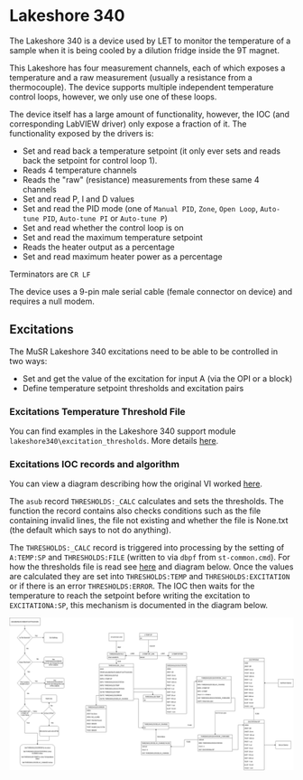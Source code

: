 # Lakeshore 340

The Lakeshore 340 is a device used by LET to monitor the temperature of a sample when it is being cooled by a dilution fridge inside the 9T magnet.

This Lakeshore has four measurement channels, each of which exposes a temperature and a raw measurement (usually a resistance from a thermocouple). The device supports multiple independent temperature control loops, however, we only use one of these loops.

The device itself has a large amount of functionality, however, the IOC (and corresponding LabVIEW driver) only expose a fraction of it. The functionality exposed by the drivers is:
- Set and read back a temperature setpoint (it only ever sets and reads back the setpoint for control loop 1).
- Reads 4 temperature channels
- Reads the "raw" (resistance) measurements from these same 4 channels
- Set and read P, I and D values
- Set and read the PID mode (one of `Manual PID`, `Zone`, `Open Loop`, `Auto-tune PID`, `Auto-tune PI` or `Auto-tune P`)
- Set and read whether the control loop is on
- Set and read the maximum temperature setpoint
- Reads the heater output as a percentage
- Set and read maximum heater power as a percentage

Terminators are `CR LF`

The device uses a 9-pin male serial cable (female connector on device) and requires a null modem.

## Excitations

The MuSR Lakeshore 340 excitations need to be able to be controlled in two ways:

- Set and get the value of the excitation for input A (via the OPI or a block)
- Define temperature setpoint thresholds and excitation pairs

### Excitations Temperature Threshold File

You can find examples in the Lakeshore 340 support module `lakeshore340\excitation_thresholds`. More details [here](https://github.com/ISISComputingGroup/ibex_user_manual/wiki/Lakeshore-340).

### Excitations IOC records and algorithm

You can view a diagram describing how the original VI worked [here](https://github.com/ISISComputingGroup/IBEX/issues/5950#issuecomment-769071044).

The `asub` record `THRESHOLDS:_CALC` calculates and sets the thresholds. The function the record contains also checks conditions such as the file containing invalid lines, the file not existing and whether the file is None.txt (the default which says to not do anything).

The `THRESHOLDS:_CALC` record is triggered into processing by the setting of `A:TEMP:SP` and `THRESHOLDS:FILE` (written to via `dbpf` from `st-common.cmd`). For how the thresholds file is read see [here](https://github.com/ISISComputingGroup/ibex_user_manual/wiki/Lakeshore-340) and diagram below. Once the values are calculated they are set into `THRESHOLDS:TEMP` and `THRESHOLDS:EXCITATION` or if there is an error `THRESHOLDS:ERROR`. The IOC then waits for the temperature to reach the setpoint before writing the excitation to `EXCITATIONA:SP`, this mechanism is documented in the diagram below.

![IOC and flowchart diagram for excitations](LKSH340ExcitationsEPICS.png)